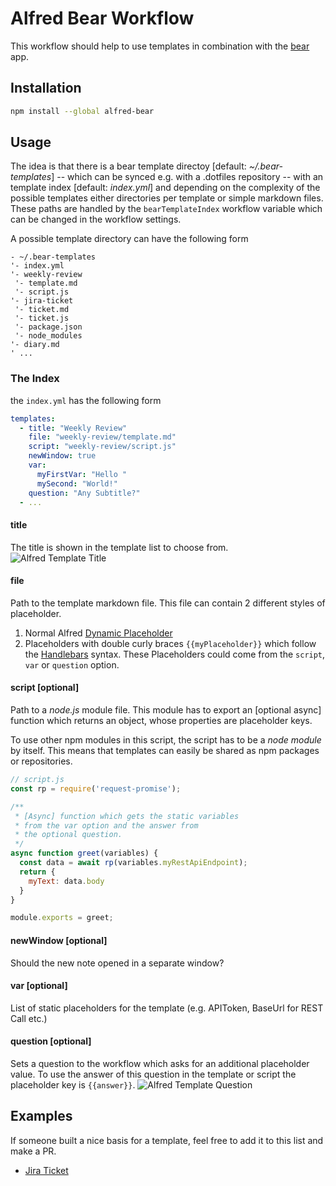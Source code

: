 # Alfred Bear Workflow

This workflow should help to use templates in combination with the [bear](https://bear.app) app.

## Installation
```bash
npm install --global alfred-bear
```

## Usage
The idea is that there is a bear template directoy [default: *~/.bear-templates*] -- which can be synced e.g. with a .dotfiles repository -- with an template index [default: *index.yml*] and depending on the complexity of the possible templates either directories per template or simple markdown files.
These paths are handled by the `bearTemplateIndex` workflow variable which can be changed in the workflow settings.

A possible template directory can have the following form

```plaintext
- ~/.bear-templates
'- index.yml
'- weekly-review
 '- template.md
 '- script.js
'- jira-ticket
 '- ticket.md
 '- ticket.js
 '- package.json
 '- node_modules
'- diary.md
' ...
```

### The Index
the `index.yml` has the following form

```yml
templates:
  - title: "Weekly Review"
    file: "weekly-review/template.md"
    script: "weekly-review/script.js"
    newWindow: true
    var:
      myFirstVar: "Hello "
      mySecond: "World!"
    question: "Any Subtitle?"
  - ...
```

#### title
The title is shown in the template list to choose from.
![Alfred Template Title](https://github.com/jmeischner/alfred-bear/blob/master/img/title.png?raw=true)

#### file
Path to the template markdown file.
This file can contain 2 different styles of placeholder.

1. Normal Alfred [Dynamic Placeholder](https://www.alfredapp.com/help/workflows/advanced/placeholders/)
2. Placeholders with double curly braces `{{myPlaceholder}}` which follow the [Handlebars](https://handlebarsjs.com/guide/) syntax. These Placeholders could come from the `script`, `var` or `question` option.

#### script [optional]
Path to a *node.js* module file. This module has to export an [optional async] function which returns an object, whose properties are placeholder keys.

To use other npm modules in this script, the script has to be a *node module* by itself.
This means that templates can easily be shared as npm packages or repositories.

```js
// script.js
const rp = require('request-promise');

/**
 * [Async] function which gets the static variables
 * from the var option and the answer from 
 * the optional question.
 */
async function greet(variables) {
  const data = await rp(variables.myRestApiEndpoint);
  return {
    myText: data.body
  }
}

module.exports = greet;
```

#### newWindow [optional]
Should the new note opened in a separate window?

#### var [optional]
List of static placeholders for the template (e.g. APIToken, BaseUrl for REST Call etc.)

#### question [optional]
Sets a question to the workflow which asks for an additional placeholder value. To use the answer of this question in the template or script the placeholder key is `{{answer}}`.
![Alfred Template Question](https://github.com/jmeischner/alfred-bear/blob/master/img/question.png?raw=true)

## Examples
If someone built a nice basis for a template, feel free to add it to this list and make a PR.

- [Jira Ticket](https://github.com/jmeischner/alfred-bear-jira-ticket)